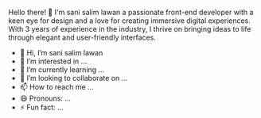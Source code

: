 Hello there! 👋 I'm sani salim lawan a passionate front-end developer with a keen eye for design and a love for creating immersive digital experiences.
With 3 years of experience in the industry, I thrive on bringing ideas to life through elegant and user-friendly interfaces.

- 👋 Hi, I’m sani salim lawan
- 👀 I’m interested in ...
- 🌱 I’m currently learning ...
- 💞️ I’m looking to collaborate on ...
- 📫 How to reach me ...
- 😄 Pronouns: ...
- ⚡ Fun fact: ...

<!---
sanisalimlawan/sanisalimlawan is a ✨ special ✨ repository because its `README.md` (this file) appears on your GitHub profile.
You can click the Preview link to take a look at your changes.
--->
